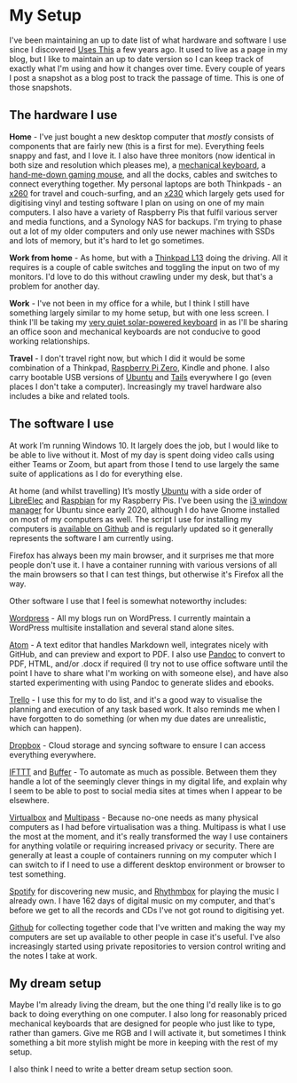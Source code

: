 # My Setup

I've been maintaining an up to date list of what hardware and software I use since I discovered [Uses This][19] a few years ago. It used to live as a page in my blog, but I like to maintain an up to date version so I can keep track of exactly what I'm using and how it changes over time. Every couple of years I post a snapshot as a blog post to track the passage of time. This is one of those snapshots.

## The hardware I use

**Home** - I've just bought a new desktop computer that _mostly_ consists of components that are fairly new (this is a first for me). Everything feels snappy and fast, and I love it. I also have three monitors (now identical in both size and resolution which pleases me), a [mechanical keyboard][26], a [hand-me-down gaming mouse][17], and all the docks, cables and switches to connect everything together. My personal laptops are both Thinkpads - an [x260][3] for travel and couch-surfing, and an [x230][1] which largely gets used for digitising vinyl and testing software I plan on using on one of my main computers. I also have a variety of Raspberry Pis that fulfil various server and media functions, and a Synology NAS for backups. I'm trying to phase out a lot of my older computers and only use newer machines with SSDs and lots of memory, but it's hard to let go sometimes.

**Work from home** - As home, but with a [Thinkpad L13][25] doing the driving. All it requires is a couple of cable switches and toggling the input on two of my monitors. I'd love to do this without crawling under my desk, but that's a problem for another day.

**Work** - I've not been in my office for a while, but I think I still have something largely similar to my home setup, but with one less screen. I think I'll be taking my [very quiet solar-powered keyboard][2] in as I'll be sharing an office soon and mechanical keyboards are not conducive to good working relationships.

**Travel** - I don't travel right now, but which I did it would be some combination of a Thinkpad, [Raspberry Pi Zero][20], Kindle and phone. I also carry bootable USB versions of [Ubuntu][21] and [Tails][29] everywhere I go (even places I don't take a computer). Increasingly my travel hardware also includes a bike and related tools.

## The software I use

At work I’m running Windows 10. It largely does the job, but I would like to be able to live without it. Most of my day is spent doing video calls using either Teams or Zoom, but apart from those I tend to use largely the same suite of applications as I do for everything else.

At home (and whilst travelling) It’s mostly [Ubuntu][21] with a side order of [LibreElec][22] and [Raspbian][23] for my Raspberry Pis. I've been using the [i3 window manager][27] for Ubuntu since early 2020, although I do have Gnome installed on most of my computers as well. The script I use for installing my computers is [available on Github][28] and is regularly updated so it generally represents the software I am currently using.

Firefox has always been my main browser, and it surprises me that more people don't use it. I have a container running with various versions of all the main browsers so that I can test things, but otherwise it's Firefox all the way.  

Other software I use that I feel is somewhat noteworthy includes:

[Wordpress][24] - All my blogs run on WordPress. I currently maintain a WordPress multisite installation and several stand alone sites.

[Atom][6] - A text editor that handles Markdown well, integrates nicely with GitHub, and can preview and export to PDF. I also use [Pandoc][7] to convert to PDF, HTML, and/or .docx if required (I try not to use office software until the point I have to share what I'm working on with someone else), and have also started experimenting with using Pandoc to generate slides and ebooks.

[Trello][9] - I use this for my to do list, and it's a good way to visualise the planning and execution of any task based work. It also reminds me when I have forgotten to do something (or when my due dates are unrealistic, which can happen).

[Dropbox][10] - Cloud storage and syncing software to ensure I can access everything everywhere.

[IFTTT][11] and [Buffer][12] - To automate as much as possible. Between them they handle a lot of the seemingly clever things in my digital life, and explain why I seem to be able to post to social media sites at times when I appear to be elsewhere.

[Virtualbox][14] and [Multipass][8] - Because no-one needs as many physical computers as I had before virtualisation was a thing. Multipass is what I use the most at the moment, and it's really transformed the way I use containers for anything volatile or requiring increased privacy or security. There are generally at least a couple of containers running on my computer which I can switch to if I need to use a different desktop environment or browser to test something.

[Spotify][5] for discovering new music, and [Rhythmbox][18] for playing the music I already own. I have 162 days of digital music on my computer, and that's before we get to all the records and CDs I've not got round to digitising yet.

[Github][16] for collecting together code that I've written and making the way my computers are set up available to other people in case it's useful. I've also increasingly started using private repositories to version control writing and the notes I take at work.

## My dream setup

Maybe I'm already living the dream, but the one thing I'd really like is to go back to doing everything on one computer. I also long for reasonably priced mechanical keyboards that are designed for people who just like to type, rather than gamers. Give me RGB and I will activate it, but sometimes I think something a bit more stylish might be more in keeping with the rest of my setup.

I also think I need to write a better dream setup section soon.


 [1]: https://www.lenovo.com/gb/en/laptops/thinkpad/x-series/x230/
 [2]: http://support.logitech.com/product/wireless-solar-keyboard-k760-for-mac
 [3]: https://www.lenovo.com/gb/en/laptops/thinkpad/x-series/ThinkPad-X260/p/22TP2TX2600
 [4]: http://www.amazon.co.uk/Ion-LP-Vinyl-Archiving-Turntable-Converter/dp/B0029QRA1U
 [5]: https://open.spotify.com/
 [6]: https://atom.io/
 [7]: http://pandoc.org/
 [8]: https://multipass.run/
 [9]: https://trello.com
 [10]: https://www.dropbox.com/
 [11]: https://ifttt.com/
 [12]: https://buffer.com
 [13]: https://wiki.gnome.org/Apps/Rhythmbox
 [14]: https://www.virtualbox.org/
 [15]: https://libreelec.tv/
 [16]: https://github.com/teknostatik
 [17]: https://www.amazon.co.uk/Razer-Wraith-Laser-Sensor-Mouse/dp/B009A3KWVU
 [18]: https://wiki.gnome.org/Apps/Rhythmbox
 [19]: https://usesthis.com/
 [20]: https://www.raspberrypi.org/products/raspberry-pi-zero/
 [21]: https://www.ubuntu.com
 [22]: https://libreelec.tv/
 [23]: http://www.raspbian.org/
 [24]: https://wordpress.org/
 [25]: https://www.lenovo.com/gb/en/laptops/thinkpad/l-series/ThinkPad-L13-Gen-2/p/22TPL13L3N2
 [26]: https://www.amazon.co.uk/Hcman-Mechanical-Keyboard-Switches-Anti-ghosting-87-Keys-LED-Black/dp/B0713PRC21
 [27]: https://i3wm.org/
 [28]: https://github.com/teknostatik/deploy_ubuntu
 [29]: https://tails.boum.org/
